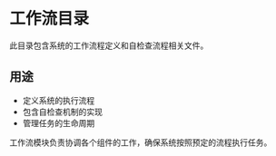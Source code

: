 # 工作流目录

此目录包含系统的工作流程定义和自检查流程相关文件。

## 用途

- 定义系统的执行流程
- 包含自检查机制的实现
- 管理任务的生命周期

工作流模块负责协调各个组件的工作，确保系统按照预定的流程执行任务。